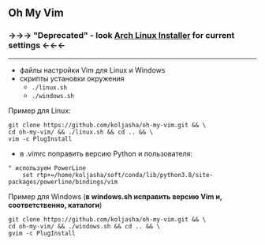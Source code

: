 ## Oh My Vim
### ->->-> "Deprecated" - look [Arch Linux Installer](https://github.com/Koljasha/archlinux_installer) for current settings <-<-<-
***

* файлы настройки Vim для Linux и Windows
* скрипты установки окружения
  * `./linux.sh`
  * `./windows.sh`

Пример для Linux:
```
git clone https://github.com/koljasha/oh-my-vim.git && \
cd oh-my-vim/ && ./linux.sh && cd .. && \
vim -c PlugInstall
```

* в .vimrc поправить версию Python и пользователя:
```
" используем PowerLine
    set rtp+=/home/koljasha/soft/conda/lib/python3.8/site-packages/powerline/bindings/vim
```

Пример для Windows (**в windows.sh исправить версию Vim и, соответственно, каталоги**)
```
git clone https://github.com/koljasha/oh-my-vim.git && \
cd oh-my-vim/ && ./windows.sh && cd .. && \
gvim -c PlugInstall
```
